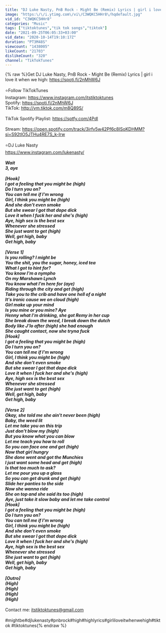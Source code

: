 ```yaml
---
title: "DJ Luke Nasty, PnB Rock - Might Be (Remix) Lyrics | girl i love it when we high"
image: "https:\/\/i.ytimg.com\/vi\/C3WQKC5HHr8\/hqdefault.jpg"
vid_id: "C3WQKC5HHr8"
categories: "Music"
tags: ["tiktoktunes","tik tok songs","tiktok"]
date: "2021-09-25T06:05:33+03:00"
vid_date: "2020-10-14T19:10:17Z"
duration: "PT3M48S"
viewcount: "1438005"
likeCount: "21703"
dislikeCount: "320"
channel: "TikTokTunes"
---
```

{% raw %}Get DJ Luke Nasty, PnB Rock - Might Be (Remix) Lyrics | girl i love it when we high: <a rel="nofollow" target="blank" href="https://spoti.fi/2nMhW6J">https://spoti.fi/2nMhW6J</a> <br /><br />⭐Follow TikTokTunes<br />Instagram: <a rel="nofollow" target="blank" href="https://www.instagram.com/itstiktoktunes">https://www.instagram.com/itstiktoktunes</a> <br />Spotify: <a rel="nofollow" target="blank" href="https://spoti.fi/2nMhW6J">https://spoti.fi/2nMhW6J</a><br />TikTok: <a rel="nofollow" target="blank" href="http://vm.tiktok.com/m8Q89S/">http://vm.tiktok.com/m8Q89S/</a> <br /><br />TikTok Spotify Playlist: <a rel="nofollow" target="blank" href="https://sptfy.com/4Pdl">https://sptfy.com/4Pdl</a><br /><br />Stream: <a rel="nofollow" target="blank" href="https://open.spotify.com/track/3irfv5w42Pf6c8ISoKDHMM?si=S92tIO5JTHu4RE7S_k-Irw">https://open.spotify.com/track/3irfv5w42Pf6c8ISoKDHMM?si=S92tIO5JTHu4RE7S_k-Irw</a><br /><br />⭐DJ Luke Nasty<br /><a rel="nofollow" target="blank" href="https://www.instagram.com/lukenasty/">https://www.instagram.com/lukenasty/</a><br />_____________________<br />Wait<br />3, aye<br /><br />[Hook]<br />I got a feeling that you might be (high)<br />Do I turn you on?<br />You can tell me if I'm wrong<br />Girl, I think you might be (high)<br />And she don't even smoke<br />But she swear I got that dope dick<br />Love it when I fuck her and she's (high)<br />Aye, high sex is the best sex<br />Whenever she stressed<br />She just want to get (high)<br />Well, get high, baby<br />Get high, baby<br /><br />[Verse 1]<br />Is you rolling? I might be<br />You the shit, you the sugar, honey, iced tea<br />What I got to hint for?<br />You know I'm a nympho<br />On my Marshawn Lynch<br />You know what I'm here for (aye)<br />Riding through the city and get (high)<br />Take you to the crib and have one hell of a night<br />It's ironic cause we on cloud (high)<br />Girl make up your mind<br />Is you mine or you mine? Aye<br />Henny what I'm drinking, she got Remy in her cup<br />She break down the weed, I break down the dutch<br />Body like J'lo after (high) she had enough<br />She caught contact, now she tryna fuck<br />[Hook]<br />I got a feeling that you might be (high)<br />Do I turn you on?<br />You can tell me if I'm wrong<br />Girl, I think you might be (high)<br />And she don't even smoke<br />But she swear I got that dope dick<br />Love it when I fuck her and she's (high)<br />Aye, high sex is the best sex<br />Whenever she stressed<br />She just want to get (high)<br />Well, get high, baby<br />Get high, baby<br /><br />[Verse 2]<br />Okay, she told me she ain't never been (high)<br />Baby, the weed lit<br />Let me take you on this trip<br />Just don't blow my (high)<br />But you know what you can blow<br />Let me teach you how to roll<br />So you can face one and get (high)<br />Now that girl hungry<br />She done went and got the Munchies<br />I just want some head and get (high)<br />Is that too much to ask?<br />Let me pour you up a glass<br />So you can get drunk and get (high)<br />Slide her panties to the side<br />Now she wanna ride<br />She on top and she said its too (high)<br />Aye, just take it slow baby and let me take control<br />[Hook]<br />I got a feeling that you might be (high)<br />Do I turn you on?<br />You can tell me if I'm wrong<br />Girl, I think you might be (high)<br />And she don't even smoke<br />But she swear I got that dope dick<br />Love it when I fuck her and she's (high)<br />Aye, high sex is the best sex<br />Whenever she stressed<br />She just want to get (high)<br />Well, get high, baby<br />Get high, baby<br /><br />[Outro]<br />(High)<br />(High)<br />(High)<br />(High)<br />_____________________<br />Contact me: itstiktoktunes@gmail.com<br /><br />#mightbe#djlukenasty#pnbrock#high#highlyrics#girliloveitwhenwehigh#tiktok #tiktoktunes{% endraw %}
